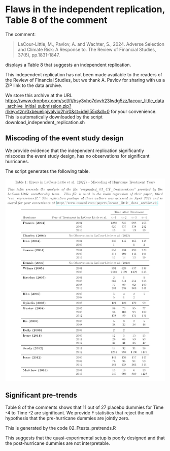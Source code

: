 
# Flaws in the independent replication, Table 8 of the comment

The comment:

> LaCour-Little, M., Pavlov, A. and Wachter, S., 2024. Adverse Selection and Climate Risk: A Response to. The Review of Financial Studies, 37(6), pp.1831-1847.

displays a Table 8 that suggests an independent replication.

This independent replication has not been made available to the readers of the Review of Financial Studies,
but we thank A. Pavlov for sharing with us a ZIP link to the data archive.

We store this archive at the URL https://www.dropbox.com/scl/fi/bsy3vho7dvvh23lwdg5zz/lacour_little_data_archive_initial_submission.zip?rlkey=tznr0xbeuelipjvalvio2hir0&st=idejl55x&dl=0 for your convenience. This is automatically downloaded by the script download_independent_replication.sh

## Miscoding of the event study design

We provide evidence that the independent replication significantly miscodes the event study design, has no observations for significant hurricanes.

The script generates the following table.

![](Table_miscoding.PNG)

## Significant pre-trends

Table 8 of the comments shows that 11 out of 27 placebo dummies for Time -4 to Time -2 are significant. We provide F statistics that reject the null hypothesis that the pre-hurricane dummies are jointly zero. 

This is generated by the code 02_Ftests_pretrends.R

This suggests that the quasi-experimental setup is poorly designed and that the post-hurricane dummies are not interpretable. 
